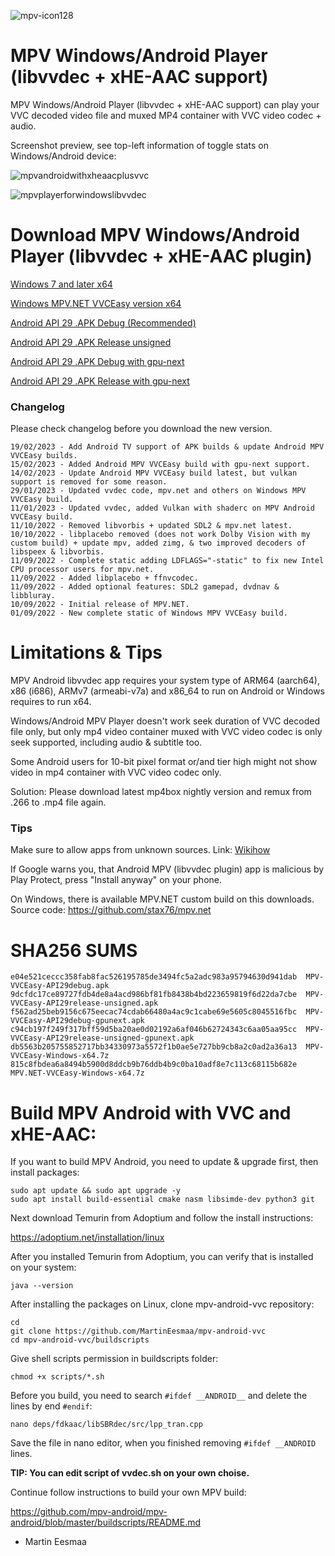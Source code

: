 ![mpv-icon128](https://user-images.githubusercontent.com/88035011/169686347-e7f06fa5-01ea-4b13-9ec6-c87570873db7.png)

# MPV Windows/Android Player (libvvdec + xHE-AAC support)

MPV Windows/Android Player (libvvdec + xHE-AAC support) can play your VVC decoded video file and muxed MP4 container with VVC video codec + audio.

Screenshot preview, see top-left information of toggle stats on Windows/Android device:

![mpvandroidwithxheaacplusvvc](https://user-images.githubusercontent.com/88035011/184468869-7286272c-66e3-4b3e-b1cc-015a6e24103d.jpg)

![mpvplayerforwindowslibvvdec](https://user-images.githubusercontent.com/88035011/176990209-4c6bcc0d-ef14-4e4c-8738-edfbb9a6e1c1.png)

# Download MPV Windows/Android Player (libvvdec + xHE-AAC plugin)

[Windows 7 and later x64](https://mega.nz/file/OokShIzD#CU2dE3krSUiwCufB4O2EmTNL_INRlK6Aa76PZnNqXuU)

[Windows MPV.NET VVCEasy version x64](https://mega.nz/file/780DwIaB#pcsT5Zcmto2q9hlIF4I2nF_MKQZit0dyd89B-56LSo0)

[Android API 29 .APK Debug (Recommended)](https://mega.nz/file/TwM0XaRS#snxueWJKLgpBMzaI2cIz8PT1qHyYS4j6P3sLsbrVi9Q)

[Android API 29 .APK Release unsigned](https://mega.nz/file/n9c0gI4Q#of1ubp6Ktby33h2ZXrWVTl-M3UNzszfdC_XPxxd1ni4)

[Android API 29 .APK Debug with gpu-next](https://mega.nz/file/249iyJIJ#8f6FOZ8K6wtOmpIVmOt-tFK1eM5i7PXuI7s3B_Esr1Q)

[Android API 29 .APK Release with gpu-next](https://mega.nz/file/K1Ulia5K#1w-2dIfJt2SZwMVQk9YaiB7J2tJcSjQWac3KAPPqu9w)

### Changelog

Please check changelog before you download the new version.

```
19/02/2023 - Add Android TV support of APK builds & update Android MPV VVCEasy builds.
15/02/2023 - Added Android MPV VVCEasy build with gpu-next support.
14/02/2023 - Update Android MPV VVCEasy build latest, but vulkan support is removed for some reason.
29/01/2023 - Updated vvdec code, mpv.net and others on Windows MPV VVCEasy build.
11/01/2023 - Updated vvdec, added Vulkan with shaderc on MPV Android VVCEasy build.
11/10/2022 - Removed libvorbis + updated SDL2 & mpv.net latest.
10/10/2022 - libplacebo removed (does not work Dolby Vision with my custom build) + update mpv, added zimg, & two improved decoders of libspeex & libvorbis.
11/09/2022 - Complete static adding LDFLAGS="-static" to fix new Intel CPU processor users for mpv.net.
11/09/2022 - Added libplacebo + ffnvcodec.
11/09/2022 - Added optional features: SDL2 gamepad, dvdnav & libbluray.
10/09/2022 - Initial release of MPV.NET.
01/09/2022 - New complete static of Windows MPV VVCEasy build.
```

# Limitations & Tips

MPV Android libvvdec app requires your system type of ARM64 (aarch64), x86 (i686), ARMv7 (armeabi-v7a) and x86_64 to run on Android or Windows requires to run x64.

Windows/Android MPV Player doesn't work seek duration of VVC decoded file only, but only mp4 video container muxed with VVC video codec is only seek supported, including audio & subtitle too.

Some Android users for 10-bit pixel format or/and tier high might not show video in mp4 container with VVC video codec only. 

Solution: Please download latest mp4box nightly version and remux from .266 to .mp4 file again.

### Tips

Make sure to allow apps from unknown sources. Link: [Wikihow](https://www.wikihow.com/Allow-Apps-from-Unknown-Sources-on-Android)

If Google warns you, that Android MPV (libvvdec plugin) app is malicious by Play Protect, press "Install anyway" on your phone.

On Windows, there is available MPV.NET custom build on this downloads. Source code: https://github.com/stax76/mpv.net

# SHA256 SUMS
```
e04e521ceccc358fab8fac526195785de3494fc5a2adc983a95794630d941dab  MPV-VVCEasy-API29debug.apk
9dcfdc17ce89727fdb4de8a4acd986bf81fb8438b4bd223659819f6d22da7cbe  MPV-VVCEasy-API29release-unsigned.apk
f562ad25beb9156c675eecac74cdab66480a4ac9c1cabe69e5605c8045516fbc  MPV-VVCEasy-API29debug-gpunext.apk
c94cb197f249f317bff59d5ba20ae0d02192a6af046b62724343c6aa05aa95cc  MPV-VVCEasy-API29release-unsigned-gpunext.apk
db5563b205755852717bb34330973a5572f1b0ae5e727bb9cb8a2c0ad2a36a13  MPV-VVCEasy-Windows-x64.7z
815c8fbdea6a8494b5900d8ddcb9b76ddb4b9c0ba10adf8e7c113c68115b682e  MPV.NET-VVCEasy-Windows-x64.7z
```

# Build MPV Android with VVC and xHE-AAC:

If you want to build MPV Android, you need to update & upgrade first, then install packages:
```
sudo apt update && sudo apt upgrade -y
sudo apt install build-essential cmake nasm libsimde-dev python3 git
```

Next download Temurin from Adoptium and follow the install instructions:

https://adoptium.net/installation/linux

After you installed Temurin from Adoptium, you can verify that is installed on your system:
```
java --version
```

After installing the packages on Linux, clone mpv-android-vvc repository:
```
cd
git clone https://github.com/MartinEesmaa/mpv-android-vvc
cd mpv-android-vvc/buildscripts
```

Give shell scripts permission in buildscripts folder:
```
chmod +x scripts/*.sh
```

Before you build, you need to search `#ifdef __ANDROID__` and delete the lines by end `#endif`:

```
nano deps/fdkaac/libSBRdec/src/lpp_tran.cpp
```

Save the file in nano editor, when you finished removing `#ifdef __ANDROID` lines.

**TIP: You can edit script of vvdec.sh on your own choise.**

Continue follow instructions to build your own MPV build:

https://github.com/mpv-android/mpv-android/blob/master/buildscripts/README.md

-   Martin Eesmaa
